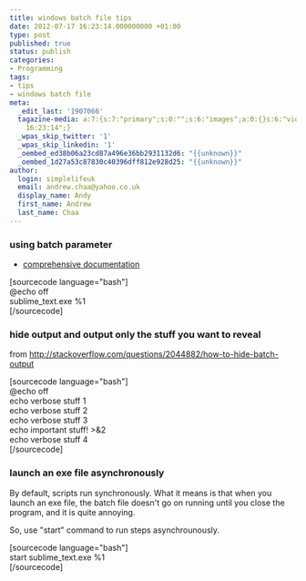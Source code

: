 ```yaml
---
title: windows batch file tips
date: 2012-07-17 16:23:14.000000000 +01:00
type: post
published: true
status: publish
categories:
- Programming
tags:
- tips
- windows batch file
meta:
  _edit_last: '1907066'
  tagazine-media: a:7:{s:7:"primary";s:0:"";s:6:"images";a:0:{}s:6:"videos";a:0:{}s:11:"image_count";s:1:"0";s:6:"author";s:7:"1907066";s:7:"blog_id";s:7:"1833431";s:9:"mod_stamp";s:19:"2012-07-17
    16:23:14";}
  _wpas_skip_twitter: '1'
  _wpas_skip_linkedin: '1'
  _oembed_ed38b06a23cd87a496e36bb2931132d6: "{{unknown}}"
  _oembed_1d27a53c87830c40396dff812e928d25: "{{unknown}}"
author:
  login: simplelifeuk
  email: andrew.chaa@yahoo.co.uk
  display_name: Andy
  first_name: Andrew
  last_name: Chaa
---
```

<h3>using batch parameter</h3>
<ul>
<li><a href="http://www.microsoft.com/resources/documentation/windows/xp/all/proddocs/en-us/percent.mspx?mfr=true">comprehensive documentation</a></li>
</ul>
<p>[sourcecode language="bash"]<br />
@echo off<br />
sublime_text.exe %1<br />
[/sourcecode]</p>
<h3>hide output and output only the stuff you want to reveal</h3>
<p>from <a href="http://stackoverflow.com/questions/2044882/how-to-hide-batch-output">http://stackoverflow.com/questions/2044882/how-to-hide-batch-output</a></p>
<p>[sourcecode language="bash"]<br />
@echo off<br />
echo verbose stuff 1<br />
echo verbose stuff 2<br />
echo verbose stuff 3<br />
echo important stuff! &gt;&amp;2<br />
echo verbose stuff 4<br />
[/sourcecode]</p>
<h3>launch an exe file asynchronously</h3>
<p>By default, scripts run synchronously. What it means is that when you launch an exe file, the batch file doesn't go on running until you close the program, and it is quite annoying.</p>
<p>So, use "start" command to run steps asynchrounously.</p>
<p>[sourcecode language="bash"]<br />
start sublime_text.exe %1<br />
[/sourcecode]</p>
